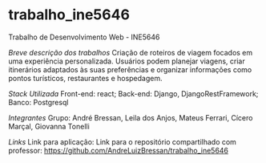 # trabalho_ine5646
Trabalho de Desenvolvimento Web - INE5646

*Breve descrição dos trabalhos*
Criação de roteiros de viagem focados em uma experiência personalizada. Usuários podem planejar viagens, criar itinerários adaptados às suas preferências e organizar informações como pontos turísticos, restaurantes e hospedagem.


*Stack Utilizada*
Front-end: react;
Back-end: Django, DjangoRestFramework;
Banco: Postgresql

*Integrantes*
Grupo:
André Bressan,
Leila dos Anjos,
Mateus Ferrari,
Cícero Marçal,
Giovanna Tonelli

*Links*
Link para aplicação: 
Link para o repositório compartilhado com professor: https://github.com/AndreLuizBressan/trabalho_ine5646
